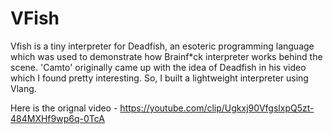 # VFish
Vfish is a tiny interpreter for Deadfish, an esoteric programming language which was used to demonstrate how Brainf*ck interpreter works behind the scene. 'Camto' originally came up with the idea of Deadfish in his video which I found pretty interesting. So, I built a lightweight interpreter using Vlang.

Here is the orignal video - https://youtube.com/clip/Ugkxj90VfgslxpQ5zt-484MXHf9wp6q-0TcA
